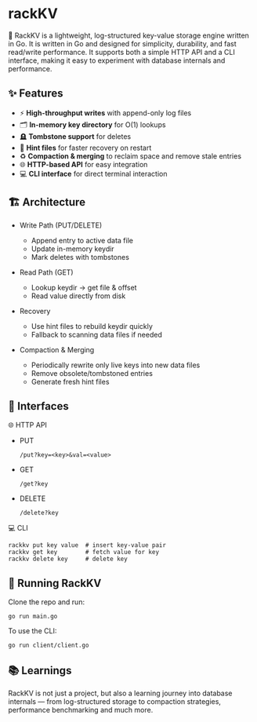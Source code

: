 # rackKV
🚀 RackKV is a lightweight, log-structured key-value storage engine written in Go.
It is written in Go and designed for simplicity, durability, and fast read/write performance.
It supports both a simple HTTP API and a CLI interface, making it easy to experiment with database internals and performance.


## ✨ Features  

- ⚡ **High-throughput writes** with append-only log files  
- 🗂️ **In-memory key directory** for O(1) lookups  
- 🪦 **Tombstone support** for deletes  
- 📝 **Hint files** for faster recovery on restart  
- ♻️ **Compaction & merging** to reclaim space and remove stale entries  
- 🌐 **HTTP-based API** for easy integration  
- 💻 **CLI interface** for direct terminal interaction  



## 🏗️ Architecture

- Write Path (PUT/DELETE)
  - Append entry to active data file
  - Update in-memory keydir
  - Mark deletes with tombstones

- Read Path (GET)
  - Lookup keydir → get file & offset
  - Read value directly from disk

- Recovery
  - Use hint files to rebuild keydir quickly
  - Fallback to scanning data files if needed

- Compaction & Merging
  - Periodically rewrite only live keys into new data files
  - Remove obsolete/tombstoned entries
  - Generate fresh hint files


## 🔑 Interfaces
🌐 HTTP API 
- PUT

   ```/put?key=<key>&val=<value>```
- GET
 
   ```/get?key```
- DELETE
 
   ```/delete?key```

💻 CLI
```rackkv open           # start server  
rackkv put key value  # insert key-value pair  
rackkv get key        # fetch value for key  
rackkv delete key     # delete key  
```

## 🚀 Running RackKV
Clone the repo and run:
```
go run main.go
```
To use the CLI:
```
go run client/client.go
```
## 📚 Learnings
RackKV is not just a project, but also a learning journey into database internals — from log-structured storage to compaction strategies, performance benchmarking and much more.




